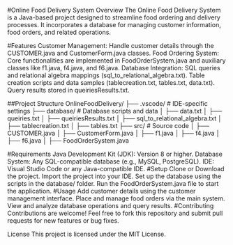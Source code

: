 #Online Food Delivery System
Overview
The Online Food Delivery System is a Java-based project designed to streamline food ordering and delivery processes. It incorporates a database for managing customer information, food orders, and related operations.

#Features
Customer Management: Handle customer details through the CUSTOMER.java and CustomerForm.java classes.
Food Ordering System: Core functionalities are implemented in FoodOrderSystem.java and auxiliary classes like f1.java, f4.java, and f6.java.
Database Integration:
SQL queries and relational algebra mappings (sql_to_relational_algebra.txt).
Table creation scripts and data samples (tablecreation.txt, tables.txt, data.txt).
Query results stored in queiriesResults.txt.

##Project Structure
OnlineFoodDelivery/
├── .vscode/                  # IDE-specific settings
├── database/                 # Database scripts and data
│   ├── data.txt
│   ├── queiries.txt
│   ├── queiriesResults.txt
│   ├── sql_to_relational_algebra.txt
│   ├── tablecreation.txt
│   ├── tables.txt
├── src/                      # Source code
│   ├── CUSTOMER.java
│   ├── CustomerForm.java
│   ├── f1.java
│   ├── f4.java
│   ├── f6.java
│   ├── FoodOrderSystem.java

#Requirements
Java Development Kit (JDK): Version 8 or higher.
Database System: Any SQL-compatible database (e.g., MySQL, PostgreSQL).
IDE: Visual Studio Code or any Java-compatible IDE.
#Setup
Clone or Download the project.
Import the project into your IDE.
Set up the database using the scripts in the database/ folder.
Run the FoodOrderSystem.java file to start the application.
#Usage
Add customer details using the customer management interface.
Place and manage food orders via the main system.
View and analyze database operations and query results.
#Contributing
Contributions are welcome! Feel free to fork this repository and submit pull requests for new features or bug fixes.

License
This project is licensed under the MIT License.
